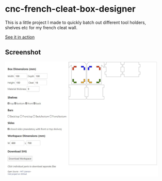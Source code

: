 # cnc-french-cleat-box-designer

This is a little project I made to quickly batch out 
different tool holders, shelves etc for my french cleat 
wall. 

[See it in action](https://lizzard77.github.io/cnc-french-cleat-box-designer/)

## Screenshot

![Screenshot](/public/assets/screenshot.jpg)

